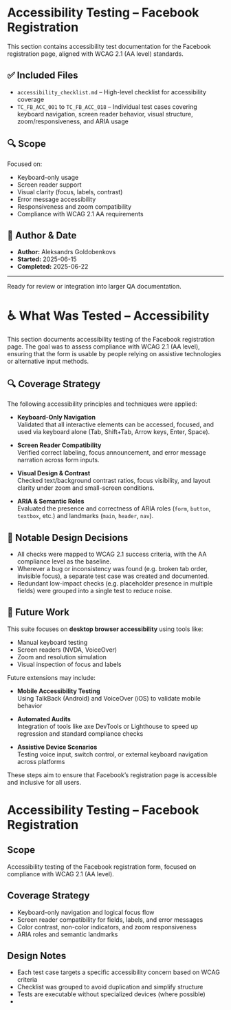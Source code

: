 # Accessibility Testing – Facebook Registration

This section contains accessibility test documentation for the Facebook registration page, aligned with WCAG 2.1 (AA level) standards.

## ✅ Included Files

- `accessibility_checklist.md` – High-level checklist for accessibility coverage
- `TC_FB_ACC_001` to `TC_FB_ACC_018` – Individual test cases covering keyboard navigation, screen reader behavior, visual structure, zoom/responsiveness, and ARIA usage

## 🔍 Scope

Focused on:
- Keyboard-only usage
- Screen reader support
- Visual clarity (focus, labels, contrast)
- Error message accessibility
- Responsiveness and zoom compatibility
- Compliance with WCAG 2.1 AA requirements

## 📅 Author & Date

- **Author:** Aleksandrs Goldobenkovs  
- **Started:** 2025-06-15  
- **Completed:** 2025-06-22

---

Ready for review or integration into larger QA documentation.



# ♿ What Was Tested – Accessibility

This section documents accessibility testing of the Facebook registration page. The goal was to assess compliance with WCAG 2.1 (AA level), ensuring that the form is usable by people relying on assistive technologies or alternative input methods.

## 🔍 Coverage Strategy

The following accessibility principles and techniques were applied:

- **Keyboard-Only Navigation**  
  Validated that all interactive elements can be accessed, focused, and used via keyboard alone (Tab, Shift+Tab, Arrow keys, Enter, Space).

- **Screen Reader Compatibility**  
  Verified correct labeling, focus announcement, and error message narration across form inputs.

- **Visual Design & Contrast**  
  Checked text/background contrast ratios, focus visibility, and layout clarity under zoom and small-screen conditions.

- **ARIA & Semantic Roles**  
  Evaluated the presence and correctness of ARIA roles (`form`, `button`, `textbox`, etc.) and landmarks (`main`, `header`, `nav`).

## 🧠 Notable Design Decisions

- All checks were mapped to WCAG 2.1 success criteria, with the AA compliance level as the baseline.  
- Wherever a bug or inconsistency was found (e.g. broken tab order, invisible focus), a separate test case was created and documented.
- Redundant low-impact checks (e.g. placeholder presence in multiple fields) were grouped into a single test to reduce noise.

## 🚧 Future Work

This suite focuses on **desktop browser accessibility** using tools like:

- Manual keyboard testing
- Screen readers (NVDA, VoiceOver)
- Zoom and resolution simulation
- Visual inspection of focus and labels

Future extensions may include:

- **Mobile Accessibility Testing**  
  Using TalkBack (Android) and VoiceOver (iOS) to validate mobile behavior

- **Automated Audits**  
  Integration of tools like axe DevTools or Lighthouse to speed up regression and standard compliance checks

- **Assistive Device Scenarios**  
  Testing voice input, switch control, or external keyboard navigation across platforms

These steps aim to ensure that Facebook’s registration page is accessible and inclusive for all users.





# Accessibility Testing – Facebook Registration

## Scope
Accessibility testing of the Facebook registration form, focused on compliance with WCAG 2.1 (AA level).

## Coverage Strategy
- Keyboard-only navigation and logical focus flow
- Screen reader compatibility for fields, labels, and error messages
- Color contrast, non-color indicators, and zoom responsiveness
- ARIA roles and semantic landmarks

## Design Notes
- Each test case targets a specific accessibility concern based on WCAG criteria
- Checklist was grouped to avoid duplication and simplify structure
- Tests are executable without specialized devices (where possible)
- 
